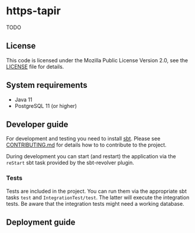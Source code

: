 # https-tapir #

TODO

## License ##

This code is licensed under the Mozilla Public License Version 2.0, see the
[LICENSE](LICENSE) file for details.

## System requirements ##

- Java 11
- PostgreSQL 11 (or higher)

## Developer guide ##

For development and testing you need to install [sbt](http://www.scala-sbt.org/).
Please see [CONTRIBUTING.md](CONTRIBUTING.md) for details how to to contribute
to the project.

During development you can start (and restart) the application via the `reStart`
sbt task provided by the sbt-revolver plugin.

### Tests ###

Tests are included in the project. You can run them via the appropriate sbt tasks
`test` and `IntegrationTest/test`. The latter will execute the integration tests.
Be aware that the integration tests might need a working database.

## Deployment guide ##

